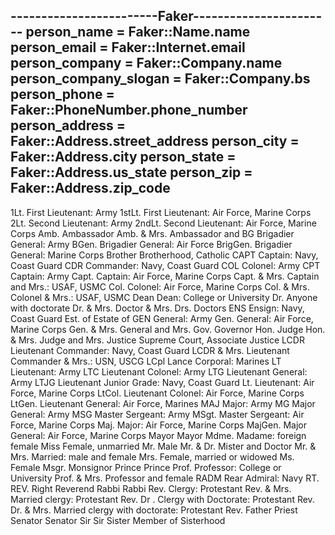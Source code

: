 ------------------------Faker-----------------------
person_name            = Faker::Name.name
person_email           = Faker::Internet.email
person_company         = Faker::Company.name
person_company_slogan  = Faker::Company.bs
person_phone           = Faker::PhoneNumber.phone_number
person_address         = Faker::Address.street_address
person_city            = Faker::Address.city
person_state           = Faker::Address.us_state
person_zip             = Faker::Address.zip_code
---------------------------------------------------------
1Lt. 	First Lieutenant: Army
1stLt. 	First Lieutenant: Air Force, Marine Corps
2Lt. 	Second Lieutenant: Army
2ndLt. 	Second Lieutenant: Air Force, Marine Corps
Amb. 	Ambassador
Amb. & Mrs. 	Ambassador and
BG 	Brigadier General: Army
BGen. 	Brigadier General: Air Force
BrigGen. 	Brigadier General: Marine Corps
Brother 	Brotherhood, Catholic
CAPT 	Captain: Navy, Coast Guard
CDR 	Commander: Navy, Coast Guard
COL 	Colonel: Army
CPT 	Captain: Army
Capt. 	Captain: Air Force, Marine Corps
Capt. & Mrs. 	Captain and Mrs.: USAF, USMC
Col. 	Colonel: Air Force, Marine Corps
Col. & Mrs. 	Colonel & Mrs.: USAF, USMC
Dean 	Dean: College or University
Dr. 	Anyone with doctorate
Dr. & Mrs. 	Doctor & Mrs.
Drs. 	Doctors
ENS 	Ensign: Navy, Coast Guard
Est. of 	Estate of
GEN 	General: Army
Gen. 	General: Air Force, Marine Corps
Gen. & Mrs. 	General and Mrs.
Gov. 	Governor
Hon. 	Judge
Hon. & Mrs. 	Judge and Mrs.
Justice 	Supreme Court, Associate Justice
LCDR 	Lieutenant Commander: Navy, Coast Guard
LCDR & Mrs. 	Lieutenant Commander & Mrs.: USN, USCG
LCpl 	Lance Corporal: Marines
LT 	Lieutenant: Army
LTC 	Lieutenant Colonel: Army
LTG 	Lieutenant General: Army
LTJG 	Lieutenant Junior Grade: Navy, Coast Guard
Lt. 	Lieutenant: Air Force, Marine Corps
LtCol. 	Lieutenant Colonel: Air Force, Marine Corps
LtGen. 	Lieutenant General: Air Force, Marines
MAJ 	Major: Army
MG 	Major General: Army
MSG 	Master Sergeant: Army
MSgt. 	Master Sergeant: Air Force, Marine Corps
Maj. 	Major: Air Force, Marine Corps
MajGen. 	Major General: Air Force, Marine Corps
Mayor 	Mayor
Mdme. 	Madame: foreign female
Miss 	Female, unmarried
Mr. 	Male
Mr. & Dr. 	Mister and Doctor
Mr. & Mrs. 	Married: male and female
Mrs. 	Female, married or widowed
Ms. 	Female
Msgr. 	Monsignor
Prince 	Prince
Prof. 	Professor: College or University
Prof. & Mrs. 	Professor and female
RADM 	Rear Admiral: Navy
RT. REV. 	Right Reverend
Rabbi 	Rabbi
Rev. 	Clergy: Protestant
Rev. & Mrs. 	Married clergy: Protestant
Rev. Dr . 	Clergy with Doctorate: Protestant
Rev. Dr. & Mrs. 	Married clergy with doctorate: Protestant
Rev. Father 	Priest
Senator 	Senator
Sir 	Sir
Sister 	Member of Sisterhood 


